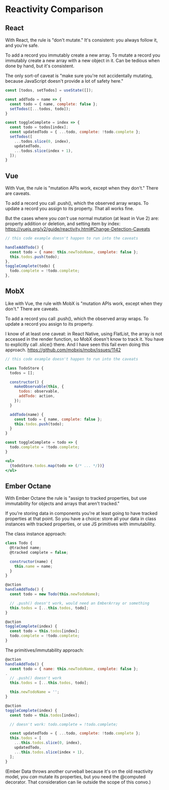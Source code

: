 # Reactivity Comparison

## React

With React, the rule is "don't mutate." It's consistent: you always follow it, and you're safe.

To add a record you immutably create a new array. To mutate a record you immutably create a new array with a new object in it. Can be tedious when done by hand, but it's consistent.

The only sort-of caveat is "make sure you're not accidentally mutating, because JavaScript doesn't provide a lot of safety here."

```js
const [todos, setTodos] = useState([]);

const addTodo = name => {
  const todo = { name, complete: false };
  setTodos([...todos, todo]);
}

const toggleComplete = index => {
  const todo = todos[index];
  const updatedTodo = { ...todo, complete: !todo.complete };
  setTodos([
    ...todos.slice(0, index),
    updatedTodo,
    ...todos.slice(index + 1),
  ]);
}
```

## Vue

With Vue, the rule is "mutation APIs work, except when they don't." There are caveats.

To add a record you call .push(), which the observed array wraps. To update a record you assign to its property. That all works fine.

But the cases where you _can't_ use normal mutation (at least in Vue 2) are: property addition or deletion, and setting item by index: <https://vuejs.org/v2/guide/reactivity.html#Change-Detection-Caveats>

```js
// this code example doesn't happen to run into the caveats

handleAddTodo() {
  const todo = { name: this.newTodoName, complete: false };
  this.todos.push(todo);
},
toggleComplete(todo) {
  todo.complete = !todo.complete;
},
```

## MobX

Like with Vue, the rule with MobX is "mutation APIs work, except when they don't." There are caveats.

To add a record you call .push(), which the observed array wraps. To update a record you assign to its property.

I know of at least one caveat: in React Native, using FlatList, the array is not accessed in the render function, so MobX doesn't know to track it. You have to explicitly call .slice() there. And I have seen this fail even doing this approach. <https://github.com/mobxjs/mobx/issues/1142>

```jsx
// this code example doesn't happen to run into the caveats

class TodoStore {
  todos = [];

  constructor() {
    makeObservable(this, {
      todos: observable,
      addTodo: action,
    });
  }

  addTodo(name) {
    const todo = { name, complete: false };
    this.todos.push(todo);
  }
}

const toggleComplete = todo => {
  todo.complete = !todo.complete;
}

<ul>
  {todoStore.todos.map(todo => (/* ... */))}
</ul>
```

## Ember Octane

With Ember Octane the rule is "assign to tracked properties, but use immutability for objects and arrays that aren't tracked."

If you're storing data in components you're at least going to have tracked properties at that point. So you have a choice: store all your data in class instances with tracked properties, or use JS primitives with immutability.

The class instance approach:

```js
class Todo {
  @tracked name;
  @tracked complete = false;

  constructor(name) {
    this.name = name;
  }
}

@action
handleAddTodo() {
  const todo = new Todo(this.newTodoName);

  // .push() doesn't work, would need an EmberArray or something
  this.todos = [...this.todos, todo];
}

@action
toggleComplete(index) {
  const todo = this.todos[index];
  todo.complete = !todo.complete;
}
```

The primitives/immutability approach:

```js
@action
handleAddTodo() {
  const todo = { name: this.newTodoName, complete: false };
.
  // .push() doesn't work
  this.todos = [...this.todos, todo];

  this.newTodoName = '';
}

@action
toggleComplete(index) {
  const todo = this.todos[index];

  // doesn't work: todo.complete = !todo.complete;

  const updatedTodo = { ...todo, complete: !todo.complete };
  this.todos = [
    ...this.todos.slice(0, index),
    updatedTodo,
    ...this.todos.slice(index + 1),
  ];
}
```

(Ember Data throws another curveball because it's on the old reactivity model, you *can* mutate its properties, but you need the @computed decorator. That consideration can lie outside the scope of this convo.)
